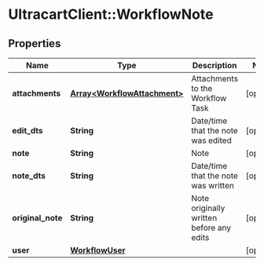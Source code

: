 # UltracartClient::WorkflowNote

## Properties
Name | Type | Description | Notes
------------ | ------------- | ------------- | -------------
**attachments** | [**Array&lt;WorkflowAttachment&gt;**](WorkflowAttachment.md) | Attachments to the Workflow Task | [optional] 
**edit_dts** | **String** | Date/time that the note was edited | [optional] 
**note** | **String** | Note | [optional] 
**note_dts** | **String** | Date/time that the note was written | [optional] 
**original_note** | **String** | Note originally written before any edits | [optional] 
**user** | [**WorkflowUser**](WorkflowUser.md) |  | [optional] 


